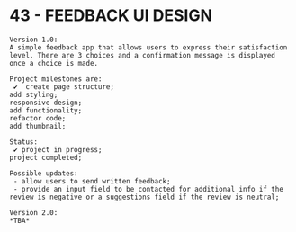 # 43 - FEEDBACK UI DESIGN

    Version 1.0:
    A simple feedback app that allows users to express their satisfaction level. There are 3 choices and a confirmation message is displayed once a choice is made.

    Project milestones are:
     ✔  create page structure;
    add styling;
    responsive design;
    add functionality;
    refactor code;
    add thumbnail;

    Status:
     ✔ project in progress;
    project completed;

    Possible updates:
     - allow users to send written feedback;
     - provide an input field to be contacted for additional info if the review is negative or a suggestions field if the review is neutral;

    Version 2.0:
    *TBA*
